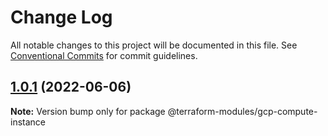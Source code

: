 # Change Log

All notable changes to this project will be documented in this file.
See [Conventional Commits](https://conventionalcommits.org) for commit guidelines.

## [1.0.1](https://github.com/gaussb-labs/tf-modules/compare/v0.2.0...v1.0.1) (2022-06-06)

**Note:** Version bump only for package @terraform-modules/gcp-compute-instance
